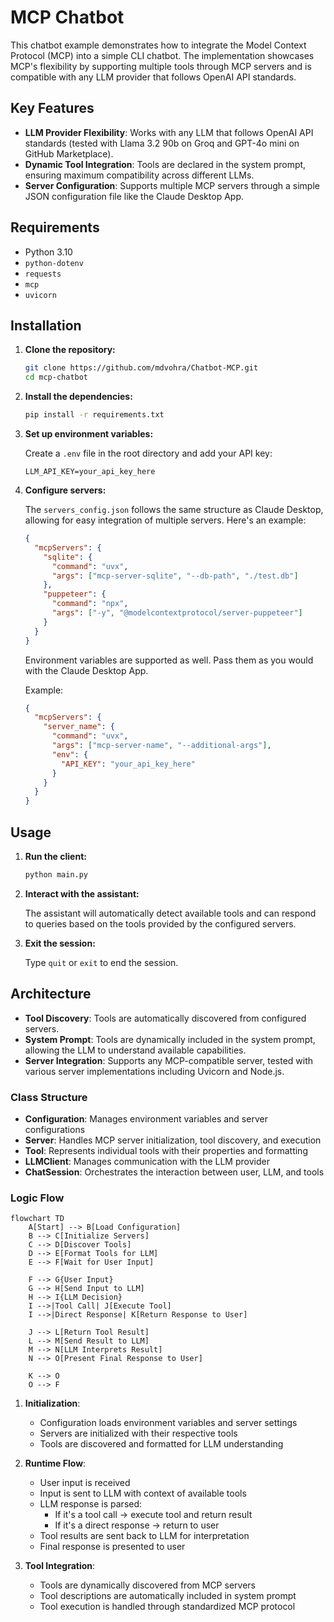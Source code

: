 # MCP Chatbot

This chatbot example demonstrates how to integrate the Model Context Protocol (MCP) into a simple CLI chatbot. The implementation showcases MCP's flexibility by supporting multiple tools through MCP servers and is compatible with any LLM provider that follows OpenAI API standards.



## Key Features

- **LLM Provider Flexibility**: Works with any LLM that follows OpenAI API standards (tested with Llama 3.2 90b on Groq and GPT-4o mini on GitHub Marketplace).
- **Dynamic Tool Integration**: Tools are declared in the system prompt, ensuring maximum compatibility across different LLMs.
- **Server Configuration**: Supports multiple MCP servers through a simple JSON configuration file like the Claude Desktop App.

## Requirements

- Python 3.10
- `python-dotenv`
- `requests`
- `mcp`
- `uvicorn`

## Installation

1. **Clone the repository:**

   ```bash
   git clone https://github.com/mdvohra/Chatbot-MCP.git
   cd mcp-chatbot
   ```

2. **Install the dependencies:**

   ```bash
   pip install -r requirements.txt
   ```

3. **Set up environment variables:**

   Create a `.env` file in the root directory and add your API key:

   ```plaintext
   LLM_API_KEY=your_api_key_here
   ```

4. **Configure servers:**

   The `servers_config.json` follows the same structure as Claude Desktop, allowing for easy integration of multiple servers. 
   Here's an example:

   ```json
   {
     "mcpServers": {
       "sqlite": {
         "command": "uvx",
         "args": ["mcp-server-sqlite", "--db-path", "./test.db"]
       },
       "puppeteer": {
         "command": "npx",
         "args": ["-y", "@modelcontextprotocol/server-puppeteer"]
       }
     }
   }
   ```
   Environment variables are supported as well. Pass them as you would with the Claude Desktop App.

   Example:
   ```json
   {
     "mcpServers": {
       "server_name": {
         "command": "uvx",
         "args": ["mcp-server-name", "--additional-args"],
         "env": {
           "API_KEY": "your_api_key_here"
         }
       }
     }
   }
   ```

## Usage

1. **Run the client:**

   ```bash
   python main.py
   ```

2. **Interact with the assistant:**
   
   The assistant will automatically detect available tools and can respond to queries based on the tools provided by the configured servers.

3. **Exit the session:**

   Type `quit` or `exit` to end the session.

## Architecture

- **Tool Discovery**: Tools are automatically discovered from configured servers.
- **System Prompt**: Tools are dynamically included in the system prompt, allowing the LLM to understand available capabilities.
- **Server Integration**: Supports any MCP-compatible server, tested with various server implementations including Uvicorn and Node.js.

### Class Structure
- **Configuration**: Manages environment variables and server configurations
- **Server**: Handles MCP server initialization, tool discovery, and execution
- **Tool**: Represents individual tools with their properties and formatting
- **LLMClient**: Manages communication with the LLM provider
- **ChatSession**: Orchestrates the interaction between user, LLM, and tools

### Logic Flow

```mermaid
flowchart TD
    A[Start] --> B[Load Configuration]
    B --> C[Initialize Servers]
    C --> D[Discover Tools]
    D --> E[Format Tools for LLM]
    E --> F[Wait for User Input]
    
    F --> G{User Input}
    G --> H[Send Input to LLM]
    H --> I{LLM Decision}
    I -->|Tool Call| J[Execute Tool]
    I -->|Direct Response| K[Return Response to User]
    
    J --> L[Return Tool Result]
    L --> M[Send Result to LLM]
    M --> N[LLM Interprets Result]
    N --> O[Present Final Response to User]
    
    K --> O
    O --> F
```

1. **Initialization**:
   - Configuration loads environment variables and server settings
   - Servers are initialized with their respective tools
   - Tools are discovered and formatted for LLM understanding

2. **Runtime Flow**:
   - User input is received
   - Input is sent to LLM with context of available tools
   - LLM response is parsed:
     - If it's a tool call → execute tool and return result
     - If it's a direct response → return to user
   - Tool results are sent back to LLM for interpretation
   - Final response is presented to user

3. **Tool Integration**:
   - Tools are dynamically discovered from MCP servers
   - Tool descriptions are automatically included in system prompt
   - Tool execution is handled through standardized MCP protocol

